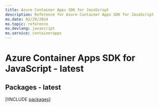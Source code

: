 ```yaml
---
title: Azure Container Apps SDK for JavaScript
description: Reference for Azure Container Apps SDK for JavaScript
ms.date: 02/29/2024
ms.topic: reference
ms.devlang: javascript
ms.service: containerapps
---
```

# Azure Container Apps SDK for JavaScript - latest
## Packages - latest
[!INCLUDE [packages](container-apps-index.md)]